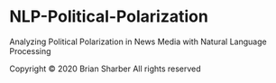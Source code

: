 # NLP-Political-Polarization
Analyzing Political Polarization in News Media with Natural Language Processing

Copyright &copy; 2020 Brian Sharber
All rights reserved